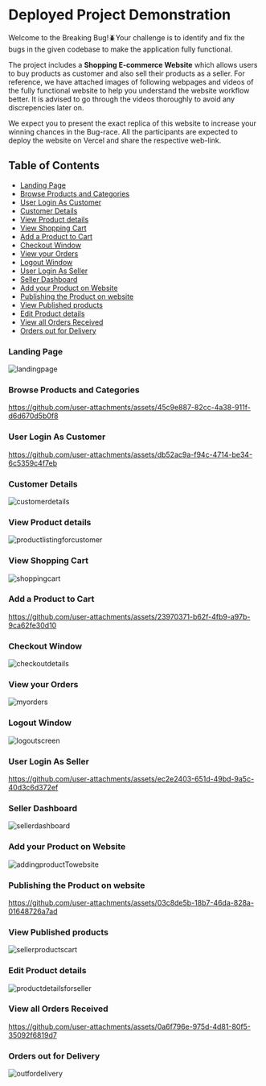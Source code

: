 # Deployed Project Demonstration

Welcome to the Breaking Bug!🪲Your challenge is to identify and fix the bugs in the given codebase to make the application fully functional.

The project includes a **Shopping E-commerce Website** which allows users to buy products as customer and also sell their products as a seller. For reference, we have attached images of following webpages 
and videos of the fully functional website to help you understand the website workflow better. It is advised to go through the videos thoroughly to avoid any discrepencies later on. 

We expect you to present the exact replica of this website to increase your winning chances in the Bug-race. All the participants are expected to deploy the website on Vercel and share the respective web-link. 

## Table of Contents
 - [Landing Page](#landing-page)
 - [Browse Products and Categories](#browse-products-and-categories)
 - [User Login As Customer](#user-login-as-customer)
 - [Customer Details](#customer-details)
 - [View Product details](#view-product-details)
 - [View Shopping Cart](#view-shopping-cart)
 - [Add a Product to Cart](#add-a-product-to-cart)
 - [Checkout Window](#checkout-window)
 - [View your Orders](#view-your-orders)
 - [Logout Window](#logout-window)
 - [User Login As Seller](#user-login-as-seller)
 - [Seller Dashboard](#seller-dashboard)
 - [Add your Product on Website](#add-your-product-on-website)
 - [Publishing the Product on website](#publishing-the-product-on-website)
 - [View Published products](#view-published-products)
 - [Edit Product details](#edit-product-details)
 - [View all Orders Received](#view-all-orders-received)
 - [Orders out for Delivery](#orders-out-for-delivery)


### Landing Page
![landingpage](https://github.com/user-attachments/assets/57e44d6a-fc0d-4b5b-b4a3-1120b90d4f06)


### Browse Products and Categories
https://github.com/user-attachments/assets/45c9e887-82cc-4a38-911f-d6d670d5b0f8


### User Login As Customer
https://github.com/user-attachments/assets/db52ac9a-f94c-4714-be34-6c5359c4f7eb


### Customer Details
![customerdetails](https://github.com/user-attachments/assets/a2de4e89-fb29-44b2-9868-3077e41ba961)

### View Product details
![productlistingforcustomer](https://github.com/user-attachments/assets/081dace3-9372-4a42-be24-4061e45b49e1)

### View Shopping Cart
![shoppingcart](https://github.com/user-attachments/assets/8cffe583-0028-452e-82ea-d649ff8050b4)


### Add a Product to Cart
https://github.com/user-attachments/assets/23970371-b62f-4fb9-a97b-9ca62fe30d10


### Checkout Window
![checkoutdetails](https://github.com/user-attachments/assets/46b54239-b623-4009-b820-c8d32e99304f)

### View your Orders
![myorders](https://github.com/user-attachments/assets/1c6ea2b8-7ce6-450d-ae46-a5ee037a103f)

### Logout Window
![logoutscreen](https://github.com/user-attachments/assets/5486fe98-6fc8-44f1-8eda-fc3b0486b55e)

### User Login As Seller
https://github.com/user-attachments/assets/ec2e2403-651d-49bd-9a5c-40d3c6d372ef


### Seller Dashboard
![sellerdashboard](https://github.com/user-attachments/assets/378bcd00-1619-461f-a6ba-8c3381ee2b34)


### Add your Product on Website
![addingproductTowebsite](https://github.com/user-attachments/assets/70c5f62c-c00c-498a-ab81-68cfc7f66068)

### Publishing the Product on website
https://github.com/user-attachments/assets/03c8de5b-18b7-46da-828a-01648726a7ad


### View Published products
![sellerproductscart](https://github.com/user-attachments/assets/5830e3e5-d348-4cbf-9375-413fceb6242f)

### Edit Product details
![productdetailsforseller](https://github.com/user-attachments/assets/6dfbb94a-2e63-4eec-aa6e-36437813742e)


### View all Orders Received
https://github.com/user-attachments/assets/0a6f796e-975d-4d81-80f5-35092f6819d7


### Orders out for Delivery
![outfordelivery](https://github.com/user-attachments/assets/498c7ca9-b750-48b3-b47f-9d0665383e6a)




